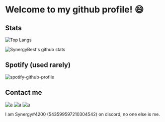# Welcome to my github profile! :smile:

## Stats

![Top Langs](https://github-readme-stats-delta-lac.vercel.app/api/top-langs/?username=SynergyBest&langs_count=3&count_private=true&theme=dark&layout=compact)

![SynergyBest's github stats](https://github-readme-stats-delta-lac.vercel.app/api?username=SynergyBest&count_private=true&show_icons=true&theme=dark)

## Spotify (used rarely)
![spotify-github-profile](https://spotify-github-profile.vercel.app/api/view?uid=jdqa26ml3wmhjt10cmsw527x4&cover_image=true&theme=novatorem)

## Contact me
[![a](https://img.shields.io/badge/Discord-7289DA?style=for-the-badge&logo=discord&logoColor=white)](https://discord.gg/gWaPG8uuax)
[![a](https://img.shields.io/badge/Email%20Me!-000000?style=for-the-badge&logo=mail.ru&logoColor=white)](mailto:theo@synergybest.dev)
[![a](https://img.shields.io/badge/Website-fff?style=for-the-badge&logo=data:image/svg+xml;base64,PD94bWwgdmVyc2lvbj0iMS4wIiBlbmNvZGluZz0iVVRGLTgiPz4KPHN2ZyB4bWxucz0iaHR0cDovL3d3dy53My5vcmcvMjAwMC9zdmciIHdpZHRoPSI0MjAiCmhlaWdodD0iNDIwIiBzdHJva2U9IiMwMDAiIGZpbGw9Im5vbmUiPgo8cGF0aCBzdHJva2Utd2lkdGg9IjI2IgpkPSJNMjA5LDE1YTE5NSwxOTUgMCAxLDAgMiwweiIvPgo8cGF0aCBzdHJva2Utd2lkdGg9IjE4IgpkPSJtMjEwLDE1djM5MG0xOTUtMTk1SDE1TTU5LDkwYTI2MCwyNjAgMCAwLDAgMzAyLDAgbTAsMjQwIGEyNjAsMjYwIDAgMCwwLTMwMiwwTTE5NSwyMGEyNTAsMjUwIDAgMCwwIDAsMzgyIG0zMCwwIGEyNTAsMjUwIDAgMCwwIDAtMzgyIi8+Cjwvc3ZnPg==&logoColor=white)](https://synergybest.dev)

I am Synergy#4200 (543599597210304542) on discord, no one else is me.

[//]: # (I don't know why you're back here, but please DON'T use my readmestats use https://github.com/anuraghazra/github-readme-stats thanks!)

